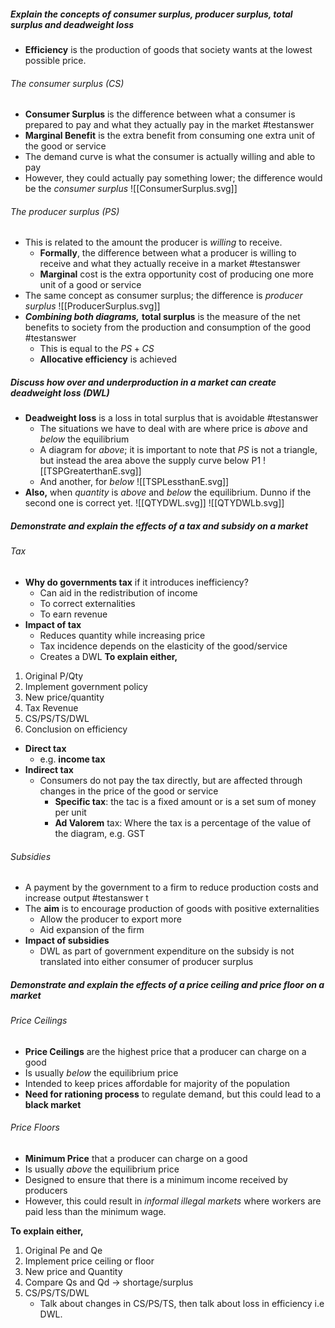 ##### Explain the concepts of consumer surplus, producer surplus, total surplus and deadweight loss
- **Efficiency** is the production of goods that society wants at the lowest possible price.
###### The *consumer* surplus ($CS$)
- **Consumer Surplus** is the difference between what a consumer is prepared to pay and what they actually pay in the market #testanswer 
- **Marginal Benefit** is the extra benefit from consuming one extra unit of the good or service
- The demand curve is what the consumer is actually willing and able to pay
- However, they could actually pay something lower; the difference would be the *consumer surplus*
![[ConsumerSurplus.svg]]

###### The *producer* surplus ($PS$)
- This is related to the amount the producer is *willing* to receive.
	- **Formally**, the difference between what a producer is willing to receive and what they actually receive in a market #testanswer 
	- **Marginal** cost is the extra opportunity cost of producing one more unit of a good or service
- The same concept as consumer surplus; the difference is *producer surplus*
![[ProducerSurplus.svg]]
- ***Combining both diagrams,*** **total surplus** is the measure of the net benefits to society from the production and consumption of the good #testanswer 
	- This is equal to the $PS+CS$
	- **Allocative efficiency** is achieved

##### Discuss how over and underproduction in a market can create deadweight loss ($DWL$)
- **Deadweight loss** is a loss in total surplus that is avoidable #testanswer 
	- The situations we have to deal with are where price is *above* and *below* the equilibrium
	- A diagram for *above*; it is important to note that $PS$ is not a triangle, but instead the area above the supply curve below P1 ![[TSPGreaterthanE.svg]]
	- And another, for *below* ![[TSPLessthanE.svg]]
- **Also,** when *quantity* is *above* and *below* the equilibrium. Dunno if the second one is correct yet. ![[QTYDWL.svg]] ![[QTYDWLb.svg]]

##### Demonstrate and explain the effects of a tax and subsidy on a market
###### Tax
- **Why do governments tax** if it introduces inefficiency?
	- Can aid in the redistribution of income
	- To correct externalities
	- To earn revenue
- **Impact of tax**
	- Reduces quantity while increasing price
	- Tax incidence depends on the elasticity of the good/service
	- Creates a DWL
**To explain either,**
1. Original P/Qty
2. Implement government policy
3. New price/quantity
4. Tax Revenue
5. CS/PS/TS/DWL
6. Conclusion on efficiency

-  **Direct tax**
	- e.g. **income tax**
- **Indirect tax**
	- Consumers do not pay the tax directly, but are affected through changes in the price of the good or service
		- **Specific tax**: the tac is a fixed amount or is a set sum of money per unit
		- **Ad Valorem** tax: Where the tax is a percentage of the value of the diagram, e.g. GST

###### Subsidies
- A payment by the government to a firm to reduce production costs and increase output #testanswer t
- The **aim** is to encourage production of goods with positive externalities
	- Allow the producer to export more
	- Aid expansion of the firm
- **Impact of subsidies**
	- DWL as part of government expenditure on the subsidy is not translated into either consumer of producer surplus

##### Demonstrate and explain the effects of a price ceiling and price floor on a market
###### Price Ceilings
- **Price Ceilings** are the highest price that a producer can charge on a good
- Is usually *below* the equilibrium price
- Intended to keep prices affordable for majority of the population
- **Need for rationing process** to regulate demand, but this could lead to a **black market**

###### Price Floors
- **Minimum Price** that a producer can charge on a good
- Is usually *above* the equilibrium price
- Designed to ensure that there is a minimum income received by producers
- However, this could result in *informal illegal markets* where workers are paid less than the minimum wage.

**To explain either,**
1. Original Pe and Qe
2. Implement price ceiling or floor
3. New price and Quantity
4. Compare Qs and Qd $\rightarrow$ shortage/surplus
5. CS/PS/TS/DWL
	- Talk about changes in CS/PS/TS, then talk about loss in efficiency i.e DWL.